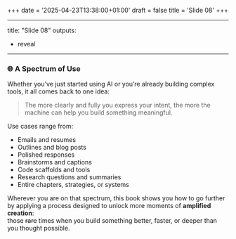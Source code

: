 +++
date = '2025-04-23T13:38:00+01:00'
draft = false
title = 'Slide 08'
+++

---
title: "Slide 08"
outputs:
  - reveal
---

### 🌐 A Spectrum of Use

Whether you’ve just started using AI or you’re already building complex tools, it all comes back to one idea:

> The more clearly and fully you express your intent, the more the machine can help you build something meaningful.

Use cases range from:

- Emails and resumes
- Outlines and blog posts
- Polished responses
- Brainstorms and captions
- Code scaffolds and tools
- Research questions and summaries
- Entire chapters, strategies, or systems

Wherever you are on that spectrum, this book shows you how to go further  
by applying a process designed to unlock more moments of **amplified creation**:  
those ~~rare~~ times when you build something better, faster, or deeper than you thought possible.
